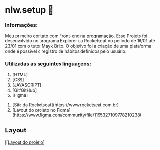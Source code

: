 # nlw.setup 🚀


### Informações:
Meu primeiro contato com Front-end na programação. Esse Projeto foi desenvolvido no programa Explorer da Rocketseat no período de 16/01 até 23/01 com o tutor Mayk Brito.
O objetivo foi a criação de uma plataforma onde é possível o registro de hábitos definidos pelo usuário.



### Utilizadas as seguintes linguagens:
<ol>
  <li>[HTML]</li>
  <li>[CSS]</li>
  <li>[JAVASCRIPT]</li>
  <li>[Git/GitHub]</li>
  <li>[Figma]</li>
</ol>

<ol>
<li>[Site da Rocketseat](https://www.rocketseat.com.br)</li>
<li>[Layout do projeto no Figma](https://www.figma.com/community/file/1195327109778210238)</li>
</ol>


## Layout 

[![Layout do projeto]](https://s3-alpha.figma.com/hub/file/2858967503/9890b922-e48c-4217-a394-2756f4245fce-cover.png)


